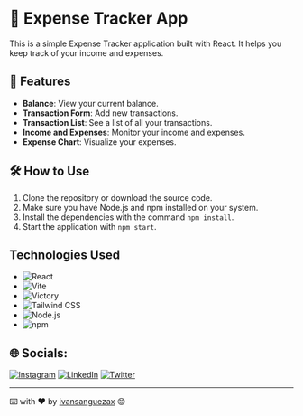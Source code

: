 # 💸 Expense Tracker App

This is a simple Expense Tracker application built with React. It helps you keep track of your income and expenses.

## 🚀 Features

- **Balance**: View your current balance.
- **Transaction Form**: Add new transactions.
- **Transaction List**: See a list of all your transactions.
- **Income and Expenses**: Monitor your income and expenses.
- **Expense Chart**: Visualize your expenses.

## 🛠️ How to Use

1. Clone the repository or download the source code.
2. Make sure you have Node.js and npm installed on your system.
3. Install the dependencies with the command `npm install`.
4. Start the application with `npm start`.

## Technologies Used

- ![React](https://img.shields.io/badge/React-%2320232a.svg?style=flat&logo=react&logoColor=%2361DAFB)
- ![Vite](https://img.shields.io/badge/Vite-%230646F0.svg?style=flat&logo=vite&logoColor=white)
- ![Victory](https://img.shields.io/badge/Victory-%23FF6633.svg?style=flat)
- ![Tailwind CSS](https://img.shields.io/badge/Tailwind%20CSS-%231a202c.svg?style=flat&logo=tailwind-css&logoColor=white)
- ![Node.js](https://img.shields.io/badge/Node.js-%23339933.svg?style=flat&logo=node.js&logoColor=white)
- ![npm](https://img.shields.io/badge/npm-%23CB3837.svg?style=flat&logo=npm&logoColor=white)


## 🌐 Socials:
[![Instagram](https://img.shields.io/badge/Instagram-%23E4405F.svg?logo=Instagram&logoColor=white)](https://instagram.com/ivansanguezax) [![LinkedIn](https://img.shields.io/badge/LinkedIn-%230077B5.svg?logo=linkedin&logoColor=white)](https://linkedin.com/in/ivansanguezax) [![Twitter](https://img.shields.io/badge/Twitter-%231DA1F2.svg?logo=Twitter&logoColor=white)](https://twitter.com/ivansanguezax) 

---
⌨️ with ❤️ by [ivansanguezax](https://github.com/ivansanguezax) 😊